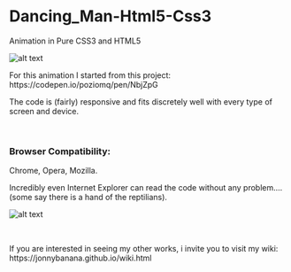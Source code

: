 # Dancing_Man-Html5-Css3
Animation in Pure CSS3 and HTML5


![alt text](https://media.giphy.com/media/KXsvOPCe4DdwK21Kgu/giphy.gif)

<p>For this animation I started from this project:
https://codepen.io/poziomq/pen/NbjZpG</p>

<p>The code is (fairly) responsive and fits discretely well with every type of screen and device.<p>

</BR>
<h3>Browser Compatibility:</h3>
<p>Chrome, Opera, Mozilla.</p>

<p>Incredibly even Internet Explorer can read the code without any problem....</BR> (some say there is a hand of the reptilians).</p>

![alt text](https://i.imgur.com/jIwHlS3.jpg)

</BR>

<p>If you are interested in seeing my other works, i invite you to visit my wiki:
https://jonnybanana.github.io/wiki.html</p>

